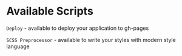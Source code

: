 # Available Scripts

`Deploy` - available to deploy your application to gh-pages

`SCSS Preprocessor` - available to write your styles with modern style language
